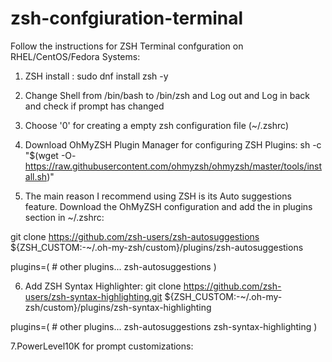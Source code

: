 # zsh-confgiuration-terminal
Follow the instructions for ZSH Terminal confguration on RHEL/CentOS/Fedora Systems:

1. ZSH install : sudo dnf install zsh -y

2. Change Shell from /bin/bash to /bin/zsh and Log out and Log in back and check if prompt has changed

3. Choose '0' for creating a empty zsh configuration file (~/.zshrc)

4. Download OhMyZSH Plugin Manager for configuring ZSH Plugins:
 sh -c "$(wget -O- https://raw.githubusercontent.com/ohmyzsh/ohmyzsh/master/tools/install.sh)"

5. The main reason I recommend using ZSH is its Auto suggestions feature. 
   Download the OhMyZSH configuration and add the in plugins section in ~/.zshrc:

git clone https://github.com/zsh-users/zsh-autosuggestions ${ZSH_CUSTOM:-~/.oh-my-zsh/custom}/plugins/zsh-autosuggestions
 
plugins=( 
    # other plugins...
    zsh-autosuggestions
)

6.   Add ZSH Syntax Highlighter:
 git clone https://github.com/zsh-users/zsh-syntax-highlighting.git ${ZSH_CUSTOM:-~/.oh-my-zsh/custom}/plugins/zsh-syntax-highlighting
 
 plugins=( 
    # other plugins...
    zsh-autosuggestions
    zsh-syntax-highlighting
)

7.PowerLevel10K for prompt customizations:
  
